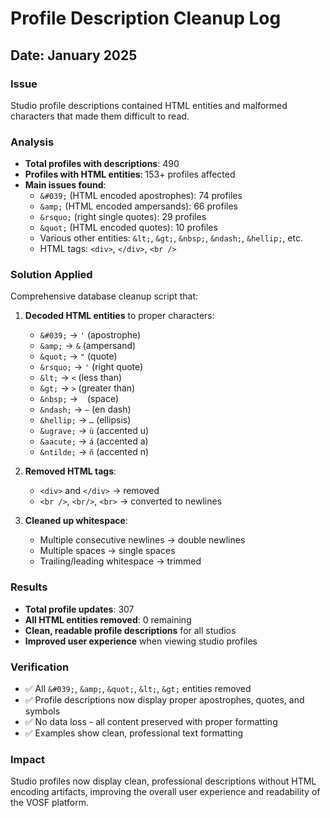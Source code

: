 # Profile Description Cleanup Log

## Date: January 2025

### Issue
Studio profile descriptions contained HTML entities and malformed characters that made them difficult to read.

### Analysis
- **Total profiles with descriptions**: 490
- **Profiles with HTML entities**: 153+ profiles affected
- **Main issues found**:
  - `&#039;` (HTML encoded apostrophes): 74 profiles
  - `&amp;` (HTML encoded ampersands): 66 profiles  
  - `&rsquo;` (right single quotes): 29 profiles
  - `&quot;` (HTML encoded quotes): 10 profiles
  - Various other entities: `&lt;`, `&gt;`, `&nbsp;`, `&ndash;`, `&hellip;`, etc.
  - HTML tags: `<div>`, `</div>`, `<br />` 

### Solution Applied
Comprehensive database cleanup script that:

1. **Decoded HTML entities** to proper characters:
   - `&#039;` → `'` (apostrophe)
   - `&amp;` → `&` (ampersand)
   - `&quot;` → `"` (quote)
   - `&rsquo;` → `'` (right quote)
   - `&lt;` → `<` (less than)
   - `&gt;` → `>` (greater than)
   - `&nbsp;` → ` ` (space)
   - `&ndash;` → `–` (en dash)
   - `&hellip;` → `…` (ellipsis)
   - `&ugrave;` → `ù` (accented u)
   - `&aacute;` → `á` (accented a)
   - `&ntilde;` → `ñ` (accented n)

2. **Removed HTML tags**:
   - `<div>` and `</div>` → removed
   - `<br />`, `<br/>`, `<br>` → converted to newlines

3. **Cleaned up whitespace**:
   - Multiple consecutive newlines → double newlines
   - Multiple spaces → single spaces
   - Trailing/leading whitespace → trimmed

### Results
- **Total profile updates**: 307
- **All HTML entities removed**: 0 remaining
- **Clean, readable profile descriptions** for all studios
- **Improved user experience** when viewing studio profiles

### Verification
- ✅ All `&#039;`, `&amp;`, `&quot;`, `&lt;`, `&gt;` entities removed
- ✅ Profile descriptions now display proper apostrophes, quotes, and symbols
- ✅ No data loss - all content preserved with proper formatting
- ✅ Examples show clean, professional text formatting

### Impact
Studio profiles now display clean, professional descriptions without HTML encoding artifacts, improving the overall user experience and readability of the VOSF platform.

